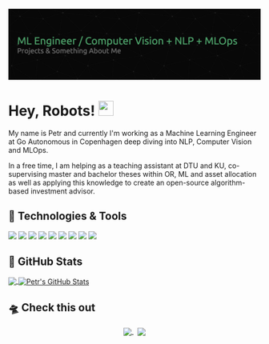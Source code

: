 [![Header](https://raw.githubusercontent.com/VanekPetr/VanekPetr/main/readme_header.png "Header")](https://linkedin.com/in/vanekpetr42/)

# Hey, Robots! <img src="https://raw.githubusercontent.com/MartinHeinz/MartinHeinz/master/wave.gif" width="30px" height="30px" />

My name is Petr and currently I'm working as a Machine Learning Engineer at Go Autonomous in Copenhagen deep diving into NLP, Computer Vision and MLOps. 

In a free time, I am helping as a teaching assistant at DTU and KU, co-supervising master and bachelor theses within OR, ML and asset allocation as well as applying this knowledge to create an open-source algorithm-based investment advisor.


## 🔧 Technologies & Tools
![](https://img.shields.io/badge/OS-Linux-informational?style=flat&logo=linux&logoColor=white&color=2bbc8a)
![](https://img.shields.io/badge/Editor-IntelliJ_IDEA-informational?style=flat&logo=intellij-idea&logoColor=white&color=2bbc8a)
![](https://img.shields.io/badge/Code-Python-informational?style=flat&logo=python&logoColor=white&color=2bbc8a)
![](https://img.shields.io/badge/Code-JavaScript-informational?style=flat&logo=javascript&logoColor=white&color=2bbc8a)
![](https://img.shields.io/badge/Code-Make-informational?style=flat&logo=cmake&logoColor=white&color=2bbc8a)
![](https://img.shields.io/badge/Shell-Bash-informational?style=flat&logo=gnu-bash&logoColor=white&color=2bbc8a)
![](https://img.shields.io/badge/Tools-PostgreSQL-informational?style=flat&logo=postgresql&logoColor=white&color=2bbc8a)
![](https://img.shields.io/badge/Tools-Docker-informational?style=flat&logo=docker&logoColor=white&color=2bbc8a)
![](https://img.shields.io/badge/Tools-Kubernetes-informational?style=flat&logo=kubernetes&logoColor=white&color=2bbc8a)


## 🚀 GitHub Stats

<a href="https://github.com/VanekPetr/VanekPetr">
  <img align="center" src="https://github-readme-stats.vercel.app/api/top-langs/?username=VanekPetr&hide=html,tex&title_color=ffffff&text_color=c9cacc&icon_color=2bbc8a&bg_color=1d1f21&langs_count=3" />
</a>
<a href="https://github.com/VanekPetr/VanekPetr">
  <img align="center" src="https://github-readme-stats.vercel.app/api?username=VanekPetr&show_icons=true&line_height=27&count_private=true&title_color=ffffff&text_color=c9cacc&icon_color=2bbc8a&bg_color=1d1f21" alt="Petr's GitHub Stats" />
</a>

## 🛸 Check this out
<p align="center">
<a href="https://github.com/VanekPetr/investment-funnel">
<img width='49%' align="center"src="https://github-readme-stats.vercel.app/api/pin/?username=VanekPetr&repo=investment-funnel&border_color=02D892&title_color=C9D1D9&bg_color=1d1f21&text_color=8B949E&icon_color=02D892" />
</a>
<span>&nbsp;</span>
<a href="https://github.com/VanekPetr/Optimal_Portfolios_of_ETFs">
<img width='49%' align="center"src="https://github-readme-stats.vercel.app/api/pin/?username=VanekPetr&repo=Optimal_Portfolios_of_ETFs&border_color=02D892&bg_color=1d1f21&title_color=C9D1D9&text_color=8B949E&icon_color=02D892" />
</a>
</p>


<!-- Resources -->
<!-- Icons: https://simpleicons.org/ -->
<!-- GitHub Stats: https://github.com/anuraghazra/github-readme-stats -->
<!-- Emojis: https://emojipedia.org/emoji/ -->
<!-- HTML Emojis: https://www.fileformat.info/index.htm -->
<!-- Shields: https://shields.io/ -->
<!-- Awesome GitHub Profile README: https://github.com/abhisheknaiidu/awesome-github-profile-readme -->